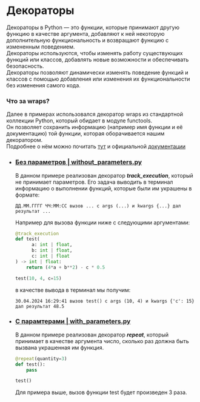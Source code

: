 # Декораторы

Декораторы в Python — это функции, которые принимают другую функцию в качестве аргумента, добавляют к ней некоторую дополнительную функциональность и возвращают функцию с измененным поведением.  
Декораторы используются, чтобы изменять работу существующих функций или классов, добавлять новые возможности и обеспечивать безопасность.  
Декораторы позволяют динамически изменять поведение функций и классов с помощью добавления или изменения их функциональности без изменения самого кода.


### Что за wraps?
  Далее в примерах использовался декоратор wraps из стандартной коллекции Python, который обидает в модуле functools.  
  Он позволяет сохранить информацию (например имя функции и её документацию) той функции, которая оборачивается нашим декоратором.  
  Подробнее о нём можно почитать [тут](https://docs-python.ru/standart-library/modul-functools-python/dekorator-wraps-modulja-functools/) и официальной [документации](https://docs.python.org/3/library/functools.html#)

- ### [Без параметров | without_parameters.py](https://github.com/Dmitry-Peskov/Why-Python-is-great/blob/main/%D0%94%D0%B5%D0%BA%D0%BE%D1%80%D0%B0%D1%82%D0%BE%D1%80/without_parameters.py)  
  В данном примере реализован декоратор _**track_execution**_, который не принимает параметров. Его задача выводить в терминал информацию о выполнении функций, которые были им украшены в формате:
  ```
  ДД.ММ.ГГГГ ЧЧ:ММ:СС вызов ... с args (...) и kwargs {...} дал результат ...
  ```
  Например для вызова функции ниже с следующими аргументами:
  ```python
  @track_execution
  def test(
        a: int | float, 
        b: int | float, 
        c: int | float
  ) -> int | float:
      return (4*a + b**2) - c * 0.5
  
  test(10, 4, c=15)
  ```
  в качестве вывода в терминал мы получим:
  ```
  30.04.2024 16:29:41 вызов test() с args (10, 4) и kwargs {'c': 15} дал результат 48.5
  ```

- ### [С парамтерами | with_parameters.py](https://github.com/Dmitry-Peskov/Why-Python-is-great/blob/main/%D0%94%D0%B5%D0%BA%D0%BE%D1%80%D0%B0%D1%82%D0%BE%D1%80/with_parameters.py)
  
  В данном примере реализован декоратор _**repeat**_, который принимает в качестве аргумента число, сколько раз должна быть вызвана украшенная им функция.
  ```python
  @repeat(quantity=3)
  def test(): 
      pass
  
  test()
  ```
  Для примера выше, вызов функции test будет произведен 3 раза.
